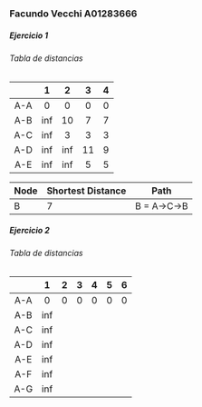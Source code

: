 ### Facundo Vecchi A01283666

##### Ejercicio 1
###### Tabla de distancias
|     |  1  |  2  |  3  |  4  |
|:---:|:---:|:---:|:---:|:---:|
| A-A |  0  |  0  |  0  |  0  |
| A-B | inf | 10  |  7  |  7  |
| A-C | inf |  3  |  3  |  3  |
| A-D | inf | inf | 11  |  9  |
| A-E | inf | inf |  5  |  5  |

| Node | Shortest Distance | Path        |
| ---- | ----------------- | ----------- |
| B    | 7                 | B = A->C->B | 


##### Ejercicio 2

###### Tabla de distancias
|     |  1  |  2  |  3  |  4  |  5  |  6  |
|:---:|:---:|:---:|:---:|:---:|:---:|:---:|
| A-A |  0  |  0  |  0  |  0  |  0  |  0  |
| A-B | inf |     |     |     |     |     |
| A-C | inf |     |     |     |     |     |
| A-D | inf |     |     |     |     |     |
| A-E | inf |     |     |     |     |     |
| A-F | inf |     |     |     |     |     |
| A-G | inf |     |     |     |     |     |
